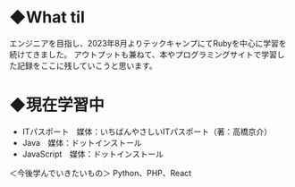 # ◆What til
エンジニアを目指し、2023年8月よりテックキャンプにてRubyを中心に学習を続けてきました。
アウトプットも兼ねて、本やプログラミングサイトで学習した記録をここに残していこうと思います。

# ◆現在学習中
* ITパスポート　媒体：いちばんやさしいITパスポート（著：高橋京介）
* Java　媒体：ドットインストール
* JavaScript　媒体：ドットインストール

＜今後学んでいきたいもの＞
Python、PHP、React
